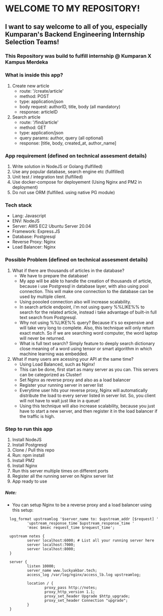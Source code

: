 # WELCOME TO MY REPOSITORY!
## I want to say welcome to all of you, especially Kumparan's Backend Engineering Internship Selection Teams!

### This Repository was build to fulfill internship @ Kumparan X Kampus Merdeka

### What is inside this app?
  1. Create new article
      - route: '/create/article'
      - method: POST
      - type: application/json
      - body request: authorID, title, body (all mandatory)
      - response: articleID
  2. Search article
      - route: '/find/article'
      - method: GET
      - type: application/json
      - query params: author, query (all optional)
      - response: [title, body, created_at, author_name]

### App requirement (defined on technical assesment details)
  1. Write solution in NodeJS or Golang (fulfilled)
  2. Use any popular database, search engine etc (fullfilled)
  3. Unit test / integration test (fulfilled)
  4. Use docker-compose for deployement (Using Nginx and PM2 in deployment)
  5. Do not use ORM (fulfilled. using native PG module)

### Tech stack
  - Lang: Javascript
  - ENV: NodeJS
  - Server: AWS EC2 Ubuntu Server 20.04
  - Framework: Express.JS
  - Database: Postgresql
  - Reverse Proxy: Nginx
  - Load Balancer: Nginx

### Possible Problem (defined on technical assesment details)
  1. What if there are thousands of articles in the database?
      - We have to prepare the database!
      - My app will be able to handle the creation of thousands of article, because i use Postgresql in database layer, with also using pool connection. This will make one connection to the database can be used by multiple client.
      - Using poooled connection also will increase scalability.
      - In search article endpoint, i'm not using query %%LIKE%% to search for the related article, instead i take advantage of built-in full text search from Postgresql.
      - Why not using %%LIKE%% query? Because it's so expensive and will take very long to complete. Also, this technique will only return exact match. So if we are searching word computer, the word laptop will never be returned.
      - What is full text search? Simply feature to deeply search dictionary close meaning of a word using tensor or smart algorithm in which machine learning was embedded.
  2. What if many users are acessing your API at the same time?
      - Using Load Balanced, such as Nginx!
      - This can be done, first start as many server as you can. This servers can be categorized as Cluster!
      - Set Nginx as reverse proxy and also as a load balancer
      - Register your running server in server list
      - Everytime user hits your reverse proxy, Nginx will automatically distribute the load to every server listed in server list. So, you client will not have to wait just like in a queue!
      - Using this technique will also increase scalability, because you just have to start a new server, and then register it in the load balancer if the traffic is high.

### Step to run this app
1. Install NodeJS
2. Install Postgresql
3. Clone / Pull this repo
4. Run: npm install
5. Install PM2
6. Install Nginx
7. Run this server multiple times on different ports
8. Register all the running server on Nginx server list
9. App ready to use



##### Note:
- You can setup Nginx to be a reverse proxy and a load balancer using this setup:
```
  log_format upstreamlog '$server_name to: $upstream_addr [$request] '
          'upstream_response_time $upstream_response_time '
          'msec $msec request_time $request_time';

  upstream notes {
          server localhost:6000; # List all your running server here
          server localhost:7000;
          server localhost:8000;
  }

  server {
          listen 10000;
          server_name www.luckyakbar.tech;
          access_log /var/log/nginx/access_lb.log upstreamlog;

          location / {
                  proxy_pass http://notes;
                  proxy_http_version 1.1;
                  proxy_set_header Upgrade $http_upgrade;
                  proxy_set_header Connection "upgrade";
          }
  }
```